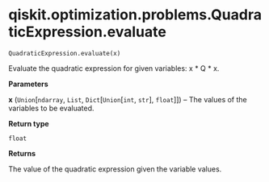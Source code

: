 # qiskit.optimization.problems.QuadraticExpression.evaluate

`QuadraticExpression.evaluate(x)`

Evaluate the quadratic expression for given variables: x \* Q \* x.

**Parameters**

**x** (`Union`\[`ndarray`, `List`, `Dict`\[`Union`\[`int`, `str`], `float`]]) – The values of the variables to be evaluated.

**Return type**

`float`

**Returns**

The value of the quadratic expression given the variable values.
